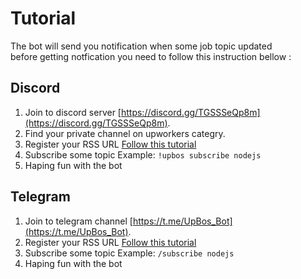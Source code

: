 # Tutorial

The bot will send you notification when some job topic updated <br>
before getting notfication you need to follow this instruction bellow :

## Discord

1. Join to discord server [https://discord.gg/TGSSSeQp8m](https://discord.gg/TGSSSeQp8m).
2. Find your private channel on upworkers categry.
3. Register your RSS URL [Follow this tutorial](/find-rss)
4. Subscribe some topic Example: `!upbos subscribe nodejs`
5. Haping fun with the bot

## Telegram

1. Join to telegram channel [https://t.me/UpBos_Bot](https://t.me/UpBos_Bot).
2. Register your RSS URL [Follow this tutorial](/find-rss)
3. Subscribe some topic Example: `/subscribe nodejs`
4. Haping fun with the bot
